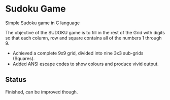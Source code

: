 # Sudoku Game
Simple Sudoku game in C language

The objective of the SUDOKU game is to fill in the rest of the Grid with digits so that each column, row and square contains all of the numbers 1 through 9.
* Achieved a complete 9x9 grid, divided into nine 3x3 sub-grids (Squares).
* Added ANSI escape codes to show colours and produce vivid output.

## Status
Finished, can be improved though.
